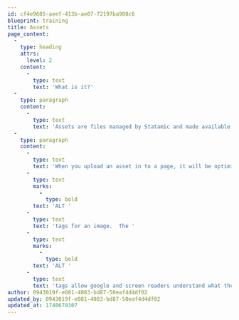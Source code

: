 ```yaml
---
id: cf4e9685-aeef-413b-ae07-72197ba988c6
blueprint: training
title: Assets
page_content:
  -
    type: heading
    attrs:
      level: 2
    content:
      -
        type: text
        text: 'What is it?'
  -
    type: paragraph
    content:
      -
        type: text
        text: 'Assets are files managed by Statamic and made available to your writers and developers with tags and fieldtypes. They can be images, videos, PDFs, or any other type of file.'
  -
    type: paragraph
    content:
      -
        type: text
        text: 'When you upload an asset in to a page, it will be optimised to reduce the file size to allow the page to load quicker.  You must also fill in the '
      -
        type: text
        marks:
          -
            type: bold
        text: 'ALT '
      -
        type: text
        text: 'tags for an image.  The '
      -
        type: text
        marks:
          -
            type: bold
        text: 'ALT '
      -
        type: text
        text: 'tags allow google and screen readers understand what the image is.'
author: 0943019f-e081-4083-bd87-50eaf4d4df02
updated_by: 0943019f-e081-4083-bd87-50eaf4d4df02
updated_at: 1740670307
---
```


